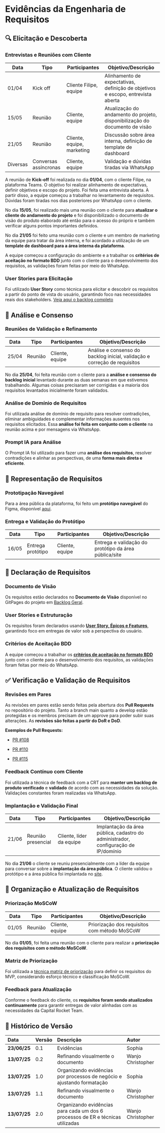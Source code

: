# Evidências da Engenharia de Requisitos

## 🔍 Elicitação e Descoberta

### Entrevistas e Reuniões com Cliente

| Data      | Tipo           | Participantes                | Objetivo/Descrição                                                                                   |
|-----------|----------------|-----------------------------|------------------------------------------------------------------------------------------------------|
| 01/04     | Kick off       | Cliente Filipe, equipe      | Alinhamento de expectativas, definição de objetivos e escopo, entrevista aberta                      |
| 15/05     | Reunião        | Cliente, equipe             | Atualização do andamento do projeto, disponibilização do documento de visão                          |
| 21/05     | Reunião        | Cliente, equipe, marketing  | Discussão sobre área interna, definição de template de dashboard                                     |
| Diversas  | Conversas assíncronas     | Cliente, equipe             | Validação e dúvidas tiradas via WhatsApp                                                            |

A reunião de **Kick-off** foi realizada no dia **01/04**, com o cliente Filipe, na plataforma Teams. O objetivo foi realizar alinhamento de expectativas, definir objetivos e escopo do projeto. Foi feita uma entrevista aberta. A partir disso, a equipe começou a trabalhar no levantamento de requisitos. Dúvidas foram tiradas nos dias posteriores por WhatsApp com o cliente.

No dia **15/05**, foi realizado mais uma reunião com o cliente para **atualizar o cliente do andamento do projeto** e foi disponibilizado o documento de visão do produto elaborado até então para o acesso do próprio e também verificar alguns pontos importantes definidos.

No dia **21/05** foi feito uma reunião com o cliente e um membro de marketing da equipe para tratar da área interna, e foi acordado a utilização de um **template de dashboard para a área interna da plataforma**. 

A equipe começou a configuração do ambiente e a trabalhar os **critérios de aceitação no formato BDD** junto com o cliente para o desenvolvimento dos requisitos, as validações foram feitas por meio do WhatsApp.

### User Stories para Elicitação

Foi utilizado **User Story** como técnica para elicitar e descobrir os requisitos a partir do ponto de vista do usuário, garantindo foco nas necessidades reais dos stakeholders. [Veja aqui o backlog completo](https://mdsreq-fga-unb.github.io/2025.1-T01-CapitalNexus/backlog/geral/)

## 🤝 Análise e Consenso

### Reuniões de Validação e Refinamento

| Data      | Tipo           | Participantes                | Objetivo/Descrição                                                                                   |
|-----------|----------------|-----------------------------|------------------------------------------------------------------------------------------------------|
| 25/04     | Reunião        | Cliente, equipe             | Análise e consenso do backlog inicial, validação e correção de requisitos                            |

No dia **25/04**, foi feita reunião com o cliente para a **análise e consenso do backlog inicial** levantado durante as duas semanas em que estivemos trabalhando. Algumas coisas precisaram ser corrigidas e a maioria dos requisitos levantados inicialmente foram validados.

### Análise de Domínio de Requisitos

Foi utilizada análise de domínio de requisito para resolver contradições, eliminar ambiguidades e complementar informações ausentes nos requisitos elicitados. Essa **análise foi feita em conjunto com o cliente** na reunião acima e por mensagens via WhatsApp.

### Prompt IA para Análise

O Prompt IA foi utilizado para fazer uma **análise dos requisitos**, resolver contradições e alinhar as perspectivas, de uma **forma mais direta e eficiente**.

## 🎨 Representação de Requisitos

### Prototipação Navegável

Para a área pública da plataforma, foi feito um **protótipo navegável** do Figma, disponível [aqui](https://www.figma.com/proto/oLr46TFUlHuLrmSEJycHma/%C3%81rea-p%C3%BAblica?node-id=133-456&p=f&t=bxoh3RmmTK3w1HFY-1&scaling=scale-down&content-scaling=fixed&page-id=0%3A1&starting-point-node-id=133%3A456).

### Entrega e Validação do Protótipo

| Data      | Tipo           | Participantes                | Objetivo/Descrição                                                                                   |
|-----------|----------------|-----------------------------|------------------------------------------------------------------------------------------------------|
| 16/05     | Entrega protótipo | Cliente, equipe           | Entrega e validação do protótipo da área pública/site                                                |


## 📝 Declaração de Requisitos

### Documento de Visão

Os requisitos estão declarados no **Documento de Visão** disponível no GitPages do projeto em [Backlog Geral](https://mdsreq-fga-unb.github.io/2025.1-T01-CapitalNexus/backlog/geral/). 

### User Stories e Estruturação

Os requisitos foram declarados usando [**User Story, Épicos e Features**](https://mdsreq-fga-unb.github.io/2025.1-T01-CapitalNexus/backlog/geral/#estrutura-do-backlog), garantindo foco em entregas de valor sob a perspectiva do usuário.

### Critérios de Aceitação BDD

A equipe começou a trabalhar os [**critérios de aceitação no formato BDD**](https://mdsreq-fga-unb.github.io/2025.1-T01-CapitalNexus/backlog/geral/#backlog) junto com o cliente para o desenvolvimento dos requisitos, as validações foram feitas por meio do WhatsApp. 

## ✅ Verificação e Validação de Requisitos

### Revisões em Pares

As revisões em pares estão sendo feitas pela abertura dos **Pull Requests** no repositório do projeto. Tanto a branch main quanto a develop estão protegidas e os membros precisam de um approve para poder subir suas alterações. As **revisões são feitas a partir do DoR e DoD**.

**Exemplos de Pull Requests:**

- [PR #108](https://github.com/mdsreq-fga-unb/2025.1-T01-CapitalNexus/pull/108)

- [PR #110](https://github.com/mdsreq-fga-unb/2025.1-T01-CapitalNexus/pull/110)

- [PR #115](https://github.com/mdsreq-fga-unb/2025.1-T01-CapitalNexus/pull/115)

### Feedback Contínuo com Cliente

Foi utilizada a técnica de feedback com a CRT para **manter um backlog de produto verificado** e **validado** de acordo com as necessidades da solução. Validações constantes foram realizadas via WhatsApp.

### Implantação e Validação Final

| Data      | Tipo           | Participantes                | Objetivo/Descrição                                                                                   |
|-----------|----------------|-----------------------------|------------------------------------------------------------------------------------------------------|
| 21/06     | Reunião presencial | Cliente, líder da equipe | Implantação da área pública, cadastro do administrador, configuração de IP/domínio                   |

No dia **21/06** o cliente se reuniu presencialmente com a líder da equipe para conversar sobre a **implantação da área pública**. O cliente validou o protótipo e a área pública foi implantada no [site](https://capital-nexus.onrender.com/).

## 🔄 Organização e Atualização de Requisitos

### Priorização MoSCoW

| Data      | Tipo           | Participantes                | Objetivo/Descrição                                                                                   |
|-----------|----------------|-----------------------------|------------------------------------------------------------------------------------------------------|
| 01/05     | Reunião        | Cliente, equipe             | Priorização dos requisitos com método MoSCoW                                                         |

No dia **01/05**, foi feita uma reunião com o cliente para realizar a **priorização dos requisitos com o método MoSCoW**.

### Matriz de Priorização

Foi utilizada a [técnica matriz de priorização](https://mdsreq-fga-unb.github.io/2025.1-T01-CapitalNexus/backlog/mvp/#matriz-de-priorizacao) para definir os requisitos do MVP, considerando esforço técnico e classificação MoSCoW. 

### Feedback para Atualização

Conforme o feedback do cliente, os **requisitos foram sendo atualizados continuamente** para garantir entregas de valor alinhadas com as necessidades da Capital Rocket Team.

## 📜 Histórico de Versão 
|**Data**|**Versão** |**Descrição** |**Autor**|
| :- | :- | :- | :- |
|**23/06/25**|0.1|Evidências|Sophia|
|**13/07/25**|0.2|Refinando visualmente o documento|Wanjo Christopher|
|**13/07/25**|1.0|Organizando evidências por processos de negócio e ajustando formatação|Sophia|
|**13/07/25**|1.1|Refinando visualmente o documento|Wanjo Christopher|
|**13/07/25**|2.0|Organizando evidências para cada um dos 6 processos de ER e técnicas utilizadas |Wanjo Christopher|
